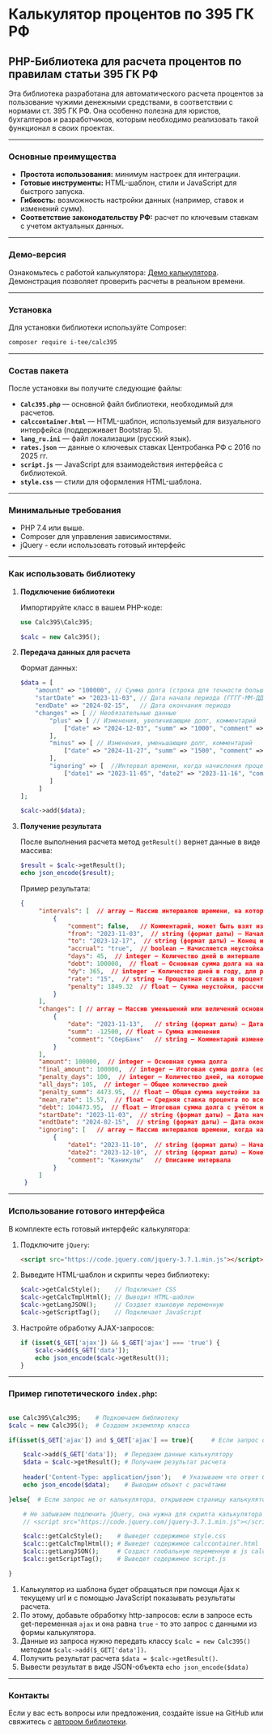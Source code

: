 
# Калькулятор процентов по 395 ГК РФ

## PHP-Библиотека для расчета процентов по правилам статьи 395 ГК РФ

Эта библиотека разработана для автоматического расчета процентов за пользование чужими денежными средствами, в соответствии с нормами ст. 395 ГК РФ. Она особенно полезна для юристов, бухгалтеров и разработчиков, которым необходимо реализовать такой функционал в своих проектах.

---

### Основные преимущества

- **Простота использования:** минимум настроек для интеграции.
- **Готовые инструменты:** HTML-шаблон, стили и JavaScript для быстрого запуска.
- **Гибкость:** возможность настройки данных (например, ставок и изменений сумм).
- **Соответствие законодательству РФ:** расчет по ключевым ставкам с учетом актуальных данных.

---

### Демо-версия

Ознакомьтесь с работой калькулятора: [Демо калькулятора](https://tee.su/calc395).  
Демонстрация позволяет проверить расчеты в реальном времени.

---

### Установка

Для установки библиотеки используйте Composer:

```bash
composer require i-tee/calc395
```

---

### Состав пакета

После установки вы получите следующие файлы:

- **`Calc395.php`** — основной файл библиотеки, необходимый для расчетов.
- **`calccontainer.html`** — HTML-шаблон, используемый для визуального интерфейса (поддерживает Bootstrap 5).
- **`lang_ru.ini`** — файл локализации (русский язык).
- **`rates.json`** — данные о ключевых ставках Центробанка РФ с 2016 по 2025 гг.
- **`script.js`** — JavaScript для взаимодействия интерфейса с библиотекой.
- **`style.css`** — стили для оформления HTML-шаблона.

---

### Минимальные требования

- PHP 7.4 или выше.
- Composer для управления зависимостями.
- jQuery - если использовать готовый интерфейс

---

### Как использовать библиотеку

1. **Подключение библиотеки**

   Импортируйте класс в вашем PHP-коде:

   ```php
   use Calc395\Calc395;

   $calc = new Calc395();
   ```

2. **Передача данных для расчета**

   Формат данных:

   ```php
   $data = [
       "amount" => "100000", // Сумма долга (строка для точности больших значений)
       "startDate" => "2023-11-03", // Дата начала периода (ГГГГ-ММ-ДД)
       "endDate" => "2024-02-15",   // Дата окончания периода
       "changes" => [ // Необязательные данные
           "plus" => [ // Изменения, увеличивающие долг, комментарий
               ["date" => "2024-12-03", "summ" => "1000", "comment" => "comment text"]
           ],
           "minus" => [ // Изменения, уменьшающие долг, комментарий
               ["date" => "2024-11-27", "summ" => "1500", "comment" => "comment text"]
           ],
           "ignoring" => [  //Интервал времени, когда начисления процентов не происходит, комментарий
               ["date1" => "2023-11-05", "date2" => "2023-11-16", "comment" => "comment text"]
           ]
        ]
   ];

   $calc->add($data);
   ```

3. **Получение результата**

   После выполнения расчета метод `getResult()` вернет данные в виде массива:

   ```php
   $result = $calc->getResult();
   echo json_encode($result);
   ```

   Пример результата:

   ```json
   {
        "intervals": [  // array — Массив интервалов времени, на которые разбивается расчёт
            {
                "comment": false,   // Комментарий, может быть взят из периода не начислений
                "from": "2023-11-03",  // string (формат даты) — Начало интервала
                "to": "2023-12-17",  // string (формат даты) — Конец интервала
                "accrual": "true",  // boolean — Начисляется неустойка или нет (true/false)
                "days": 45,  // integer — Количество дней в интервале
                "debt": 100000,  // float — Основная сумма долга на начало интервала
                "dy": 365,  // integer — Количество дней в году, для расчёта дневной ставки
                "rate": "15",  // string — Процентная ставка в процентах
                "penalty": 1849.32  // float — Сумма неустойки, рассчитанная для этого интервала
            }
        ],
        "changes": [ // array — Массив уменьшений или величений основной суммы долга
            {
                "date": "2023-11-13",   // string (формат даты) — Дата изменения
                "summ": -12500, // float — Сумма изменения
                "comment": "СберБанк"   // string — Комментарий изменения
            }
        ],
        "amount": 100000,  // integer — Основная сумма долга
        "final_amount": 100000,  // integer — Итоговая сумма долга (если не было изменений)
        "penalty_days": 100,  // integer — Количество дней, на которые начислены проценты
        "all_days": 105,  // integer — Общее количество дней
        "penalty_summ": 4473.95,  // float — Общая сумма неустойки за все периоды
        "mean_rate": 15.57,  // float — Средняя ставка процента по всем периодам
        "debt": 104473.95,  // float — Итоговая сумма долга с учётом неустойки
        "startDate": "2023-11-03",  // string (формат даты) — Дата начала расчёта
        "endtDate": "2024-02-15",  // string (формат даты) — Дата окончания расчёта
        "ignoring": [   // array — Массив интервалов времени, когда начисления процентов не производятся
            {
                "date1": "2023-11-10",  // string (формат даты) — Начало интервала
                "date2": "2023-12-10",  // string (формат даты) — Конец интервала
                "comment": "Каникулы"   // Описание интервала
            }
        ]
    }
    ```

---

### Использование готового интерфейса

В комплекте есть готовый интерфейс калькулятора:

1. Подключите `jQuery`:

   ```html
   <script src="https://code.jquery.com/jquery-3.7.1.min.js"></script>
   ```

2. Выведите HTML-шаблон и скрипты через библиотеку:

   ```php
   $calc->getCalcStyle();    // Подключает CSS
   $calc->getCalcTmplHtml(); // Выводит HTML-шаблон
   $calc->getLangJSON();     // Создает языковую переменную
   $calc->getScriptTag();    // Подключает JavaScript
   ```

3. Настройте обработку AJAX-запросов:

   ```php
   if (isset($_GET['ajax']) && $_GET['ajax'] === 'true') {
       $calc->add($_GET['data']);
       echo json_encode($calc->getResult());
   }
   ```

---

### Пример гипотетического `index.php`:

```php

use Calc395\Calc395;    # Подкоючаем библиотеку
$calc = new Calc395();  # Создаем экземпляр класса

if(isset($_GET['ajax']) and $_GET['ajax'] == true){     # Если запрос от калькулятора с данными для расчёте

    $calc->add($_GET['data']);  # Передаем данные калькулятору
    $data = $calc->getResult(); # Получаем результат расчета
    
    header('Content-Type: application/json');   # Указываем что ответ будет в вормате JSON
    echo json_encode($data);    # Выводим объект с расчётами

}else{  # Если запрос не от калькулятора, открываем страницу калькулятора

    # Не забываем подлючить jQuery, она нужна для скрипта калькулятора
    // <script src="https://code.jquery.com/jquery-3.7.1.min.js"></script>

    $calc::getCalcStyle();    # Выведет содержимое style.css
    $calc::getCalcTmplHtml(); # Выведет содержимое calccontainer.html
    $calc::getLangJSON();     # Создаст глобальную переменную в js calcLangData с языковыми переменными
    $calc::getScriptTag();    # Выведет содержимое script.js

}

```

1. Калькулятор из шаблона будет обращаться при помощи Ajax к текущему url и с помощью JavaScript показывать результаты расчета.
2. По этому, добавьте обработку http-запросов: если в запросе есть get-переменная `ajax` и она равна `true` - то это запрос с данными из формы калькулятора.
3. Данные из запроса нужно передать классу `$calc = new Calc395()` методом `$calc->add($_GET['data'])`.
4. Получить результат расчета `$data = $calc->getResult()`.
5. Вывести результат в виде JSON-объекта `echo json_encode($data)`

---

### Контакты

Если у вас есть вопросы или предложения, создайте issue на GitHub или свяжитесь с [автором библиотеки](https://tee.su).
